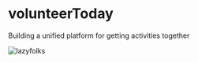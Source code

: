 # volunteerToday
Building a unified platform for getting activities together

![lazyfolks](https://user-images.githubusercontent.com/77624934/227603264-823343ae-3980-4373-ad3e-8c3c6bcf7150.png)
